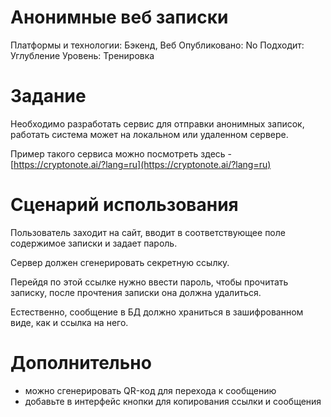 # Анонимные веб записки

Платформы и технологии: Бэкенд, Веб
Опубликовано: No
Подходит: Углубление
Уровень: Тренировка

# Задание

Необходимо разработать сервис для отправки анонимных записок, работать система может на локальном или удаленном сервере.

Пример такого сервиса можно посмотреть здесь - [https://cryptonote.ai/?lang=ru](https://cryptonote.ai/?lang=ru)

# Сценарий использования

Пользователь заходит на сайт, вводит в соответствующее поле содержимое записки и задает пароль. 

Сервер должен сгенерировать секретную ссылку.

Перейдя по этой ссылке нужно ввести пароль, чтобы прочитать записку, после прочтения записки она должна удалиться. 

Естественно, сообщение в БД должно храниться в зашифрованном виде, как и ссылка на него.

# Дополнительно

- можно сгенерировать QR-код для перехода к сообщению
- добавьте в интерфейс кнопки для копирования ссылки и сообщения
